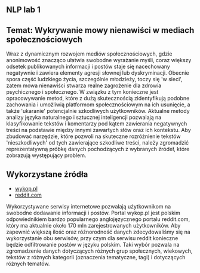 ## NLP lab 1

## Temat: Wykrywanie mowy nienawiści w mediach społecznościowych


Wraz z dynamicznym rozwojem mediów społecznościowych, gdzie anonimowość znacząco ułatwia swobodne wyrażanie myśli, coraz większy odsetek publikowanych informacji i postów staje się nacechowany negatywnie i zawiera elementy agresji słownej lub dyskryminacji. Obecnie spora część ludzkiego życia, szczególnie młodzieży, toczy się 'w sieci', zatem mowa nienawiści stwarza realne zagrożenie dla zdrowia psychicznego i społecznego. W związku z tym konieczne jest opracowywanie metod, które z dużą skutecznością zidentyfikują podobne zachowania i umożliwią platformom społecznościowym na ich usunięcie, a także 'ukaranie' potencjalnie szkodliwych użytkowników. Aktualne metody analizy języka naturalnego i sztucznej inteligencji pozwalają na klasyfikowanie tekstów i komentarzy pod kątem zawierania negatywnych treści na podstawie między innymi zawartych słów oraz ich kontekstu. Aby zbudować narzędzie, które pozwoli na skuteczne rozróżnienie tekstów 'nieszkodliwych' od tych zawierające szkodliwe treści, należy zgromadzić reprezentatywną próbkę danych pochodzących z wybranych źródeł, które zobrazują występujący problem.


## Wykorzystane źródła
* [wykop.pl](https://wykop.pl/) 
* [reddit.com](https://www.reddit.com/)

Wykorzystywane serwisy internetowe pozwalają użytkownikom na swobodne dodawanie informacji i postów. Portal wykop.pl jest polskim odpowiednikiem bardzo popularnego anglojęzycznego portalu reddit.com, który ma aktualnie około 170 mln zarejestrowanych użytkowników. Aby zapewnić większą ilość oraz róźnorodność danych zdecydowaliśmy się na wykorzystanie obu serwisów, przy czym dla serwisu reddit konieczne będzie odfiltrowanie postów w języku polskim. Taki wybór pozwala na zgromadzenie danych dotyczących różnych grup społecznych, wiekowych, tekstów z różnych kategorii (oznaczenia tematyczne, tagi) i dotyczących różnych tematów. 
